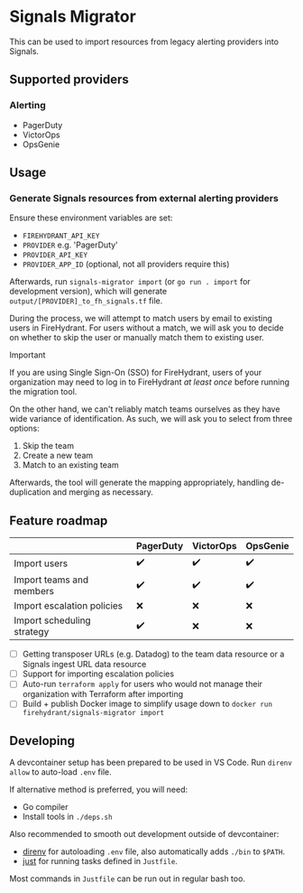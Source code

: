 # Signals Migrator

This can be used to import resources from legacy alerting providers into Signals.

## Supported providers

### Alerting 
- PagerDuty
- VictorOps
- OpsGenie

## Usage

### Generate Signals resources from external alerting providers

Ensure these environment variables are set:

- `FIREHYDRANT_API_KEY`
- `PROVIDER` e.g. 'PagerDuty'
- `PROVIDER_API_KEY`
- `PROVIDER_APP_ID` (optional, not all providers require this)

Afterwards, run `signals-migrator import` (or `go run . import` for development version), which will generate `output/[PROVIDER]_to_fh_signals.tf` file.

During the process, we will attempt to match users by email to existing users in FireHydrant. For users without a match, we will ask you to decide on whether to skip the user or manually match them to existing user.

> [!IMPORTANT]  
> If you are using Single Sign-On (SSO) for FireHydrant, users of your organization may need to log in to FireHydrant _at least once_ before running the migration tool.

On the other hand, we can't reliably match teams ourselves as they have wide variance of identification. As such, we will ask you to select from three options:

1. Skip the team
1. Create a new team
1. Match to an existing team

Afterwards, the tool will generate the mapping appropriately, handling de-duplication and merging as necessary.

## Feature roadmap

| | PagerDuty | VictorOps | OpsGenie |
| --- | --- | --- | --- |
| Import users | :heavy_check_mark: | :heavy_check_mark: | :heavy_check_mark: |
| Import teams and members | :heavy_check_mark: | :heavy_check_mark: | :heavy_check_mark: |
| Import escalation policies | :x: | :x: | :x: |
| Import scheduling strategy | :heavy_check_mark: | :x: | :x: |


- [ ] Getting transposer URLs (e.g. Datadog) to the team data resource or a Signals ingest URL data resource
- [ ] Support for importing escalation policies
- [ ] Auto-run `terraform apply` for users who would not manage their organization with Terraform after importing
- [ ] Build + publish Docker image to simplify usage down to `docker run firehydrant/signals-migrator import`

## Developing

A devcontainer setup has been prepared to be used in VS Code. Run `direnv allow` to auto-load `.env` file.

If alternative method is preferred, you will need:

- Go compiler
- Install tools in `./deps.sh`

Also recommended to smooth out development outside of devcontainer:

- [direnv](https://direnv.net/) for autoloading `.env` file, also automatically adds `./bin` to `$PATH`.
- [just](https://just.systems/) for running tasks defined in `Justfile`.

Most commands in `Justfile` can be run out in regular bash too.
